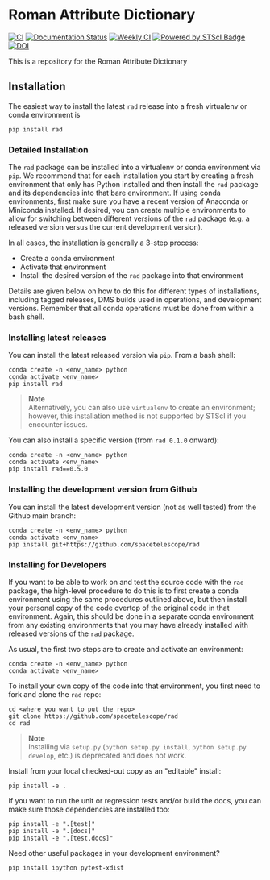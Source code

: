 # Roman Attribute Dictionary

[![CI](https://github.com/spacetelescope/rad/actions/workflows/ci.yml/badge.svg)](https://github.com/spacetelescope/rad/actions/workflows/ci.yml)
[![Documentation Status](https://readthedocs.org/projects/rad/badge/?version=latest)](https://rad.readthedocs.io/en/latest/?badge=latest)
[![Weekly CI](https://github.com/spacetelescope/rad/actions/workflows/ci_cron.yml/badge.svg)](https://github.com/spacetelescope/rad/actions/workflows/ci_cron.yml)
[![Powered by STScI Badge](https://img.shields.io/badge/powered%20by-STScI-blue.svg?colorA=707170&colorB=3e8ddd&style=flat)](http://www.stsci.edu)
[![DOI](https://zenodo.org/badge/338118033.svg)](https://doi.org/10.5281/zenodo.16048573)

This is a repository for the Roman Attribute Dictionary

## Installation

The easiest way to install the latest `rad` release into a fresh virtualenv or conda environment is

    pip install rad

### Detailed Installation

The `rad` package can be installed into a virtualenv or conda environment via `pip`. We recommend that for each
installation you start by creating a fresh environment that only has Python installed and then install the `rad`
package and its dependencies into that bare environment. If using conda environments, first make sure you have a recent
version of Anaconda or Miniconda installed. If desired, you can create multiple environments to allow for switching
between different versions of the `rad` package (e.g. a released version versus the current development version).

In all cases, the installation is generally a 3-step process:

- Create a conda environment
- Activate that environment
- Install the desired version of the `rad` package into that environment

Details are given below on how to do this for different types of installations, including tagged releases, DMS builds
used in operations, and development versions. Remember that all conda operations must be done from within a bash shell.

### Installing latest releases

You can install the latest released version via `pip`. From a bash shell:

    conda create -n <env_name> python
    conda activate <env_name>
    pip install rad

> **Note**\
> Alternatively, you can also use `virtualenv` to create an environment;
> however, this installation method is not supported by STScI if you encounter issues.

You can also install a specific version (from `rad 0.1.0` onward):

    conda create -n <env_name> python
    conda activate <env_name>
    pip install rad==0.5.0

### Installing the development version from Github

You can install the latest development version (not as well tested) from the Github main branch:

    conda create -n <env_name> python
    conda activate <env_name>
    pip install git+https://github.com/spacetelescope/rad

### Installing for Developers

If you want to be able to work on and test the source code with the `rad` package, the high-level procedure to do
this is to first create a conda environment using the same procedures outlined above, but then install your personal
copy of the code overtop of the original code in that environment. Again, this should be done in a separate conda
environment from any existing environments that you may have already installed with released versions of the `rad`
package.

As usual, the first two steps are to create and activate an environment:

    conda create -n <env_name> python
    conda activate <env_name>

To install your own copy of the code into that environment, you first need to fork and clone the `rad` repo:

    cd <where you want to put the repo>
    git clone https://github.com/spacetelescope/rad
    cd rad

> **Note**\
> Installing via `setup.py` (`python setup.py install`, `python setup.py develop`, etc.) is deprecated and does not work.

Install from your local checked-out copy as an "editable" install:

    pip install -e .

If you want to run the unit or regression tests and/or build the docs, you can make sure those dependencies are
installed too:

    pip install -e ".[test]"
    pip install -e ".[docs]"
    pip install -e ".[test,docs]"

Need other useful packages in your development environment?

    pip install ipython pytest-xdist
